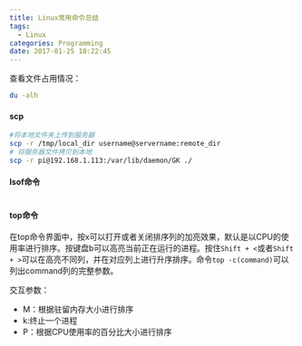 ```yaml
---
title: Linux常用命令总结
tags:
  - Linux
categories: Programming
date: 2017-01-25 10:22:45
---
```



查看文件占用情况：

```Bash
du -alh
```

<!-- more -->

#### scp

```Bash
#将本地文件夹上传到服务器
scp -r /tmp/local_dir username@servername:remote_dir
# 将服务器文件拷贝到本地
scp -r pi@192.168.1.113:/var/lib/daemon/GK ./
```

#### lsof命令

```Bash

```

#### top命令

在top命令界面中，按x可以打开或者关闭排序列的加亮效果，默认是以CPU的使用率进行排序。按键盘b可以高亮当前正在运行的进程。按住`Shift + <`或者`Shift + >`可以在高亮不同列，并在对应列上进行升序排序。命令`top -c(command)`可以列出command列的完整参数。

交互参数：

* M：根据驻留内存大小进行排序
* k:终止一个进程
* P：根据CPU使用率的百分比大小进行排序
